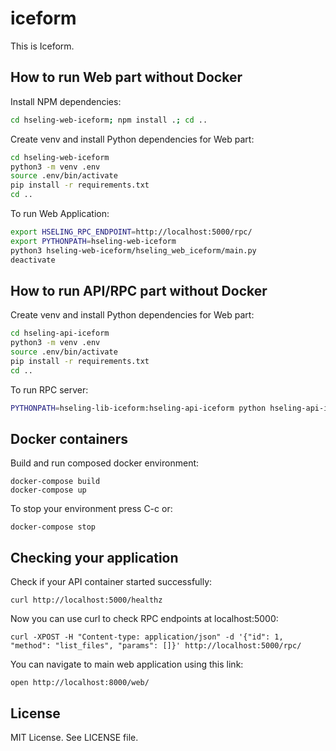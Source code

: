# iceform

This is Iceform.

## How to run Web part without Docker

Install NPM dependencies:

```bash
cd hseling-web-iceform; npm install .; cd ..
```

Create venv and install Python dependencies for Web part:

```bash
cd hseling-web-iceform
python3 -m venv .env
source .env/bin/activate
pip install -r requirements.txt
cd ..
```

To run Web Application:

```bash
export HSELING_RPC_ENDPOINT=http://localhost:5000/rpc/
export PYTHONPATH=hseling-web-iceform
python3 hseling-web-iceform/hseling_web_iceform/main.py
deactivate
```

## How to run API/RPC part without Docker

Create venv and install Python dependencies for Web part:

```bash
cd hseling-api-iceform
python3 -m venv .env
source .env/bin/activate
pip install -r requirements.txt
cd ..
```

To run RPC server:

```bash
PYTHONPATH=hseling-lib-iceform:hseling-api-iceform python hseling-api-iceform/hseling_api_iceform/main.py
```


## Docker containers



Build and run composed docker environment:

    docker-compose build
    docker-compose up
    
To stop your environment press C-c or:

    docker-compose stop

## Checking your application

Check if your API container started successfully:

    curl http://localhost:5000/healthz

Now you can use curl to check RPC endpoints at localhost:5000:

    curl -XPOST -H "Content-type: application/json" -d '{"id": 1, "method": "list_files", "params": []}' http://localhost:5000/rpc/

You can navigate to main web application using this link:

    open http://localhost:8000/web/

## License

MIT License. See LICENSE file.
